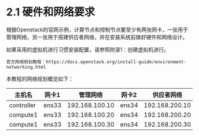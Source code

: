 # 2.1 硬件和网络要求

根据Openstack的官网示例，计算节点和控制节点要至少有两张网卡，一张用于管理网络，另一张用于搭建供应者网络，并在安装系统前做好硬件和网络设计。

如果采用的虚拟机进行习惯安装配置，请参照附录1：创建虚拟机进行。

	官方网络规划教程：https://docs.openstack.org/install-guide/environment-networking.html

本教程的网络规划概览如下：

| 主机名     | 网卡1 | 管理网络       | 网卡2 | 供应者网络     | 配置    |
| ---------- | ----- | -------------- | ----- | -------------- | ------- |
| controller | ens33 | 192.168.100.10 | ens34 | 192.168.200.10 | 4C8G64G |
| compute1   | ens33 | 192.168.100.20 | ens34 | 192.168.200.20 | 4C8G64G |
| compute1   | ens33 | 192.168.100.30 | ens34 | 192.168.200.30 | 4C8G64G |
